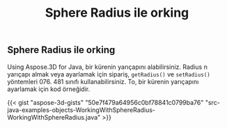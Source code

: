 ﻿---
title: Sphere Radius ile orking
type: docs
weight: 50
url: /tr/java/working-with-radius-of-sphere/
description: Using Aspose.3D for Java, bir kürenin yarıçapını alabilirsiniz.
---
## **Sphere Radius ile orking**
Using Aspose.3D for Java, bir kürenin yarıçapını alabilirsiniz. Radius n yarıçapı almak veya ayarlamak için sipariş, `getRadius()` ve `setRadius()` yöntemleri 076. 481 sınıfı kullanabilirsiniz. To, bir kürenin yarıçapını ayarlamak için kod örneğidir.

{{< gist "aspose-3d-gists" "50e7f479a64956c0bf78841c0799ba76" "src-java-examples-objects-WorkingWithSphereRadius-WorkingWithSphereRadius.java" >}}
